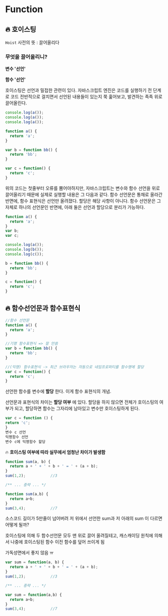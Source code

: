 # Function

## 🔥  호이스팅

`Hoist` 사전의 뜻 :  끌어올리다

### 무엇을 끌어올리니?

**변수 '선언'** 

**함수 '선언'**

호이스팅은 선언과 밀접한 관련이 있다. 자바스크립트 엔진은 코드를 실행하기 전 단계로 코드 전반적으로 걸치면서 선언된 내용들이 있는지 쭉 훑어보고, 발견하는 족족 위로 끌어올린다. 


```js
console.log(a());
console.log(a());
console.log(a());

function a() {
  return 'a';
}

var b = function bb() {
  return 'bb';
}

var c = function() {
  return 'c';
}
```

위의 코드는 첫줄부터 오류를 뿜어야하지만, 자바스크립트는 변수와 함수 선언을 위로 끌어올리기 때문에 실제로 실행할 내용은  그 다음과 같다.
함수 선언문은 통채로 올라간 반면에, 함수 표현식은 선언만 올려졌다. 할당은 해당 사항이 아니다. 함수 선언문은 그 자체로 하나의 선언문인 반면에, 
아래 둘은 선언과 할당으로 분리가 가능하다. 


```javascript
function a() {
  return 'a';
}
var b;
var c;

console.log(a());
console.log(b());
console.log(c());

b = function bb() {
  return 'bb';
}

c = function() {
  return 'c';
}
```



## 🔥 함수선언문과 함수표현식

```javascript
//함수 선언문
function a() {
  return 'a';
}

//기명 함수표현식 => 잘 안씀 
var b = function bb() {
  return 'bb';
}

//(익명) 함수표현식 -> 최근 브라우저는 자동으로 네임프로퍼티를 함수명에 할당 
var c = function() {
  return 'c';
}
```



선언한 함수를 변수에 **할당** 한다. 이게 함수 표현식의 개념. 

선언문과 표현식의 차이는 **할당 여부** 에 있다. 할당을 하지 않으면 전체가 호이스팅의 여부가 되고, 할당하면 함수는 그자리에 남아있고 변수만 호이스팅하게 된다.

```javascript
var c = function () {
return 'c';
}
변수 c 선언
익명함수 선언
변수 c에 익명함수 할당 
```



🔥 **호이스팅 여부에 따라 실무에서 엄청난 차이가 발생함** 

```js
function sum(a, b) {
  return a + ' + ' + b + ' = ' + (a + b);
}
sum(1,2);			//3

/** ... 중략 ... */

function sum(a,b) {
  return a+b;
}
sum(3,4);			//7
```

소스코드 길이가 5만줄이 넘어버려 저 위에서 선언한 sum과 저 아래의 sum 이 다르면 어떻게 될까? 

호이스팅에 의해 두 함수선언문 모두 맨 위로 끌어 올려질테고, 캐스캐이딩 원칙에 의해서 나중에 호이스팅된 함수 이전 함수를 덮어 쓰이게 됨 

가독성면에서 좋지 않음 ㅠ 

```javascript
var sum = function(a, b) {
  return a + ' + ' + b + ' = ' + (a + b);
}
sum(1,2);			//3

/** ... 중략 ... */

var sum = function(a,b) {
  return a+b;
}
sum(3,4);			//7
```


